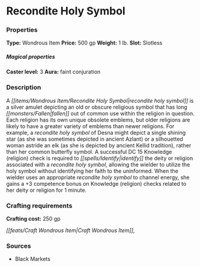 ﻿---
Title: "Recondite Holy Symbol"
Type: "Wondrous Item"
Price: "500 gp"
Weight: "1 lb."
Slot: "Slotless"
Caster level: "3"
Aura: "faint conjuration"
Description: |
  "A _recondite holy symbol_ is a silver amulet depicting an old or obscure religious symbol that has long fallen out of common use within the religion in question. Each religion has its own unique obsolete emblems, but older religions are likely to have a greater variety of emblems than newer religions. For example, a _recondite holy symbol of Desna_ might depict a single shining star (as she was sometimes depicted in ancient Azlant) or a silhouetted woman astride an elk (as she is depicted by ancient Kellid tradition), rather than her common butterfly symbol. A successful DC 15 Knowledge (religion) check is required to identify the deity or religion associated with a _recondite holy symbol_, allowing the wielder to utilize the holy symbol without identifying her faith to the uninformed. When the wielder uses an appropriate _recondite holy symbol_ to channel energy, she gains a +3 competence bonus on Knowledge (religion) checks related to her deity or religion for 1 minute."
Crafting cost: "250 gp"
Sources: "['Black Markets']"
---

# Recondite Holy Symbol

### Properties

**Type:** Wondrous Item **Price:** 500 gp **Weight:** 1 lb. **Slot:** Slotless

##### Magical properties

**Caster level:** 3 **Aura:** faint conjuration

### Description

A _[[items/Wondrous Item/Recondite Holy Symbol|recondite holy symbol]]_ is a silver amulet depicting an old or obscure religious symbol that has long _[[monsters/Fallen|fallen]]_ out of common use within the religion in question. Each religion has its own unique obsolete emblems, but older religions are likely to have a greater variety of emblems than newer religions. For example, a _recondite holy symbol_ of Desna might depict a single shining star (as she was sometimes depicted in ancient Azlant) or a silhouetted woman astride an elk (as she is depicted by ancient Kellid tradition), rather than her common butterfly symbol. A successful DC 15 Knowledge (religion) check is required to _[[spells/Identify|identify]]_ the deity or religion associated with a _recondite holy symbol_, allowing the wielder to utilize the holy symbol without identifying her faith to the uninformed. When the wielder uses an appropriate _recondite holy symbol_ to channel energy, she gains a +3 competence bonus on Knowledge (religion) checks related to her deity or religion for 1 minute.

### Crafting requirements

**Crafting cost:** 250 gp

_[[feats/Craft Wondrous Item|Craft Wondrous Item]]_,

### Sources

* Black Markets